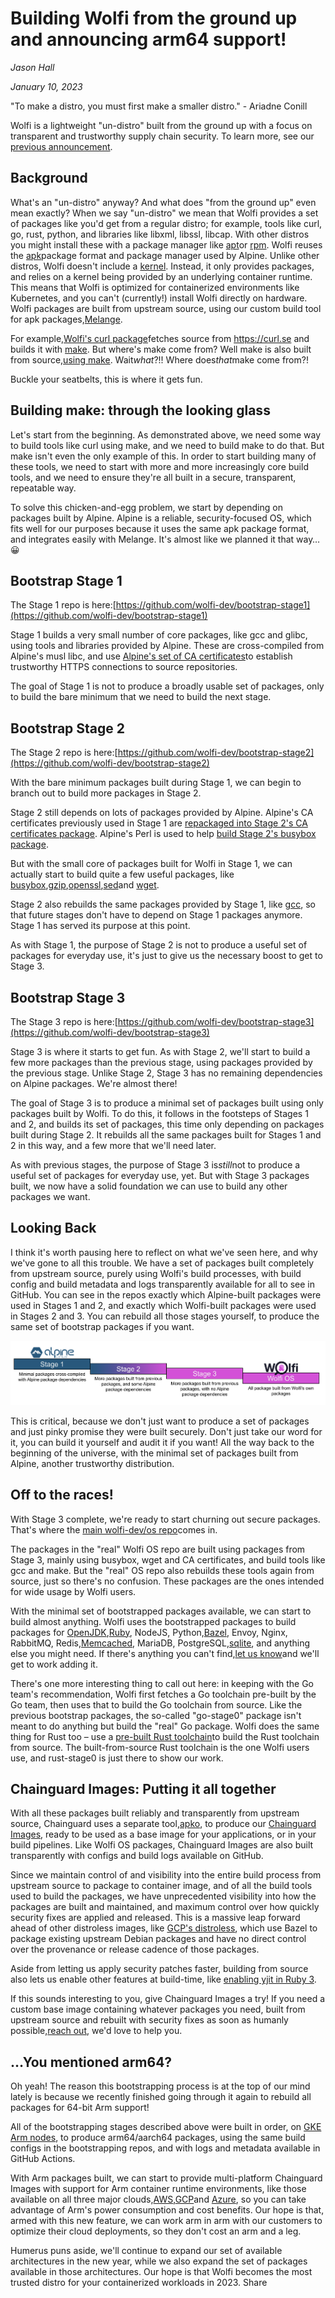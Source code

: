 # Building Wolfi from the ground up and announcing arm64 support!

*Jason Hall*

*January 10, 2023*

"To make a distro, you must first make a smaller distro." - Ariadne Conill



Wolfi is a lightweight "un-distro" built from the ground up with a focus on transparent and trustworthy supply chain security. To learn more, see our [previous announcement](https://www.chainguard.dev/unchained/building-the-first-memory-safe-distro?utm_source=blog&utm_medium=website&utm_campaign=FY25-EC-Blog_sourced).



## Background

What's an "un-distro" anyway? And what does "from the ground up" even mean exactly? When we say "un-distro" we mean that Wolfi provides a set of packages like you'd get from a regular distro; for example, tools like curl, go, rust, python, and libraries like libxml, libssl, libcap. With other distros you might install these with a package manager like [apt](https://en.wikipedia.org/wiki/APT_(software))or [rpm](https://en.wikipedia.org/wiki/RPM_Package_Manager). Wolfi reuses the [apk](https://docs.alpinelinux.org/user-handbook/0.1a/Working/apk.html)package format and package manager used by Alpine. Unlike other distros, Wolfi doesn't include a [kernel](https://wiki.debian.org/Kernel). Instead, it only provides packages, and relies on a kernel being provided by an underlying container runtime. This means that Wolfi is optimized for containerized environments like Kubernetes, and you can't (currently!) install Wolfi directly on hardware. Wolfi packages are built from upstream source, using our custom build tool for apk packages,[Melange](https://github.com/chainguard-dev/melange).



For example,[Wolfi's curl package](https://github.com/wolfi-dev/os/blob/main/curl.yaml)fetches source from https://curl.se and builds it with [make](https://www.gnu.org/software/make/). But where's make come from? Well make is also built from source,[using make](https://github.com/wolfi-dev/os/blob/main/make.yaml). Wait*what*?!! Where does*that*make come from?!



Buckle your seatbelts, this is where it gets fun.



## Building make: through the looking glass

Let's start from the beginning. As demonstrated above, we need some way to build tools like curl using make, and we need to build make to do that. But make isn't even the only example of this. In order to start building many of these tools, we need to start with more and more increasingly core build tools, and we need to ensure they're all built in a secure, transparent, repeatable way.



To solve this chicken-and-egg problem, we start by depending on packages built by Alpine. Alpine is a reliable, security-focused OS, which fits well for our purposes because it uses the same apk package format, and integrates easily with Melange. It's almost like we planned it that way… 😀



## Bootstrap Stage 1

The Stage 1 repo is here:[https://github.com/wolfi-dev/bootstrap-stage1](https://github.com/wolfi-dev/bootstrap-stage1)



Stage 1 builds a very small number of core packages, like gcc and glibc, using tools and libraries provided by Alpine. These are cross-compiled from Alpine's musl libc, and use [Alpine's set of CA certificates](https://github.com/wolfi-dev/bootstrap-stage1/blob/ce05b868a735f14405b1eb75bd09808978153472/cross-gcc.yaml#L26)to establish trustworthy HTTPS connections to source repositories.



The goal of Stage 1 is not to produce a broadly usable set of packages, only to build the bare minimum that we need to build the next stage.



## Bootstrap Stage 2

The Stage 2 repo is here:[https://github.com/wolfi-dev/bootstrap-stage2](https://github.com/wolfi-dev/bootstrap-stage2)



With the bare minimum packages built during Stage 1, we can begin to branch out to build more packages in Stage 2.



Stage 2 still depends on lots of packages provided by Alpine. Alpine's CA certificates previously used in Stage 1 are [repackaged into Stage 2's CA certificates package](https://github.com/wolfi-dev/bootstrap-stage2/blob/main/ca-certificates.yaml). Alpine's Perl is used to help [build Stage 2's busybox package](https://github.com/wolfi-dev/bootstrap-stage2/blob/main/busybox.yaml).



But with the small core of packages built for Wolfi in Stage 1, we can actually start to build quite a few useful packages, like [busybox](https://github.com/wolfi-dev/bootstrap-stage2/blob/main/busybox.yaml),[gzip](https://github.com/wolfi-dev/bootstrap-stage2/blob/main/gzip.yaml),[openssl](https://github.com/wolfi-dev/bootstrap-stage2/blob/main/openssl.yaml),[sed](https://github.com/wolfi-dev/bootstrap-stage2/blob/main/sed.yaml)and [wget](https://github.com/wolfi-dev/bootstrap-stage2/blob/main/wget.yaml).



Stage 2 also rebuilds the same packages provided by Stage 1, like [gcc](https://github.com/wolfi-dev/bootstrap-stage2/blob/main/gcc.yaml), so that future stages don't have to depend on Stage 1 packages anymore. Stage 1 has served its purpose at this point.



As with Stage 1, the purpose of Stage 2 is not to produce a useful set of packages for everyday use, it's just to give us the necessary boost to get to Stage 3.



## Bootstrap Stage 3

The Stage 3 repo is here:[https://github.com/wolfi-dev/bootstrap-stage3](https://github.com/wolfi-dev/bootstrap-stage3)



Stage 3 is where it starts to get fun. As with Stage 2, we'll start to build a few more packages than the previous stage, using packages provided by the previous stage. Unlike Stage 2, Stage 3 has no remaining dependencies on Alpine packages. We're almost there!



The goal of Stage 3 is to produce a minimal set of packages built using only packages built by Wolfi. To do this, it follows in the footsteps of Stages 1 and 2, and builds its set of packages, this time only depending on packages built during Stage 2. It rebuilds all the same packages built for Stages 1 and 2 in this way, and a few more that we'll need later.



As with previous stages, the purpose of Stage 3 is*still*not to produce a useful set of packages for everyday use, yet. But with Stage 3 packages built, we now have a solid foundation we can use to build any other packages we want.



## Looking Back

I think it's worth pausing here to reflect on what we've seen here, and why we've gone to all this trouble. We have a set of packages built completely from upstream source, purely using Wolfi's build processes, with build config and build metadata and logs transparently available for all to see in GitHub. You can see in the repos exactly which Alpine-built packages were used in Stages 1 and 2, and exactly which Wolfi-built packages were used in Stages 2 and 3. You can rebuild all those stages yourself, to produce the same set of bootstrap packages if you want.

![A diagram depicting how Wolfi was built from the ground up, with the help of Alpine.](blog-images/wolfi-arm64-diagram.png)

This is critical, because we don't just want to produce a set of packages and just pinky promise they were built securely. Don't just take our word for it, you can build it yourself and audit it if you want! All the way back to the beginning of the universe, with the minimal set of packages built from Alpine, another trustworthy distribution.



## Off to the races!

With Stage 3 complete, we're ready to start churning out secure packages. That's where the [main wolfi-dev/os repo](https://github.com/wolfi-dev/os)comes in.



The packages in the "real" Wolfi OS repo are built using packages from Stage 3, mainly using busybox, wget and CA certificates, and build tools like gcc and make. But the "real" OS repo also rebuilds these tools again from source, just so there's no confusion. These packages are the ones intended for wide usage by Wolfi users.



With the minimal set of bootstrapped packages available, we can start to build almost anything. Wolfi uses the bootstrapped packages to build packages for [OpenJDK](https://github.com/wolfi-dev/os/blob/main/openjdk-17.yaml),[Ruby](https://github.com/wolfi-dev/os/blob/main/ruby-3.1.yaml), NodeJS, Python,[Bazel](https://github.com/wolfi-dev/os/blob/main/bazel-5.yaml), Envoy, Nginx, RabbitMQ, Redis,[Memcached](https://github.com/wolfi-dev/os/blob/main/memcached.yaml), MariaDB, PostgreSQL,[sqlite](https://github.com/wolfi-dev/os/blob/main/sqlite.yaml), and anything else you might need. If there's anything you can't find,[let us know](https://github.com/wolfi-dev/os/issues/new?assignees=kaniini&labels=wolfi-package-request%2Cneeds-triage&template=new-wolfi-package-request.yml&title=%5BWolfi+Package+Request%5D%3A+%24PACKAGE_NAME)and we'll get to work adding it.



There's one more interesting thing to call out here: in keeping with the Go team's recommendation, Wolfi first fetches a Go toolchain pre-built by the Go team, then uses that to build the Go toolchain from source. Like the previous bootstrap packages, the so-called "go-stage0" package isn't meant to do anything but build the "real" Go package. Wolfi does the same thing for Rust too – use a [pre-built Rust toolchain](https://github.com/wolfi-dev/os/blob/main/rust-stage0.yaml)to build the Rust toolchain from source. The built-from-source Rust toolchain is the one Wolfi users use, and rust-stage0 is just there to show our work.



## Chainguard Images: Putting it all together

With all these packages built reliably and transparently from upstream source, Chainguard uses a separate tool,[apko](https://github.com/chainguard-dev/apko), to produce our [Chainguard Images](https://github.com/chainguard-images), ready to be used as a base image for your applications, or in your build pipelines. Like Wolfi OS packages, Chainguard Images are also built transparently with configs and build logs available on GitHub.



Since we maintain control of and visibility into the entire build process from upstream source to package to container image, and of all the build tools used to build the packages, we have unprecedented visibility into how the packages are built and maintained, and maximum control over how quickly security fixes are applied and released. This is a massive leap forward ahead of other distroless images, like [GCP's distroless](https://github.com/GoogleContainerTools/distroless), which use Bazel to package existing upstream Debian packages and have no direct control over the provenance or release cadence of those packages.

Aside from letting us apply security patches faster, building from source also lets us enable other features at build-time, like [enabling yjit in Ruby 3](https://www.chainguard.dev/unchained/chainguard-image-now-available-for-ruby-3-2).



If this sounds interesting to you, give Chainguard Images a try! If you need a custom base image containing whatever packages you need, built from upstream source and rebuilt with security fixes as soon as humanly possible,[reach out](https://www.chainguard.dev/get-demo), we'd love to help you.



## …You mentioned arm64?

Oh yeah! The reason this bootstrapping process is at the top of our mind lately is because we recently finished going through it again to rebuild all packages for 64-bit Arm support!



All of the bootstrapping stages described above were built in order, on [GKE Arm nodes](https://cloud.google.com/kubernetes-engine/docs/concepts/arm-on-gke), to produce arm64/aarch64 packages, using the same build configs in the bootstrapping repos, and with logs and metadata available in GitHub Actions.



With Arm packages built, we can start to provide multi-platform Chainguard Images with support for Arm container runtime environments, like those available on all three major clouds,[AWS](https://aws.amazon.com/ec2/graviton/),[GCP](https://cloud.google.com/compute/docs/instances/arm-on-compute)and [Azure](https://azure.microsoft.com/en-us/updates/public-preview-arm64based-azure-vms-can-deliver-up-to-50-better-priceperformance/), so you can take advantage of Arm's power consumption and cost benefits. Our hope is that, armed with this new feature, we can work arm in arm with our customers to optimize their cloud deployments, so they don't cost an arm and a leg.



Humerus puns aside, we'll continue to expand our set of available architectures in the new year, while we also expand the set of packages available in those architectures. Our hope is that Wolfi becomes the most trusted distro for your containerized workloads in 2023.
Share